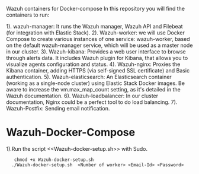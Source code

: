 Wazuh containers for Docker-compose
In this repository you will find the containers to run:

1). wazuh-manager: It runs the Wazuh manager, Wazuh API and Filebeat (for integration with Elastic Stack).
2). Wazuh-worker: we will use Docker Compose to create various instances of one service: wazuh-worker, based on the default wazuh-manager service, which will be used as a master node in our cluster.
3). Wazuh-kibana: Provides a web user interface to browse through alerts data. It includes Wazuh plugin for Kibana, that allows you to visualize agents configuration and status.
4). Wazuh-nginx: Proxies the Kibana container, adding HTTPS (via self-signed SSL certificate) and Basic authentication.
5). Wazuh-elasticsearch: An Elasticsearch container (working as a single-node cluster) using Elastic Stack Docker images. Be aware to increase the vm.max_map_count setting, as it's detailed in the Wazuh documentation.
6). Wazuh-loadbalancer: In our cluster documentation, Nginx could be a perfect tool to do load balancing.
7). Wazuh-Postfix: Sending email notification.


# Wazuh-Docker-Compose

1).Run the script <<Wazuh-docker-setup.sh>> with Sudo.
  
       chmod +x Wazuh-docker-setup.sh
      ./Wazuh-docker-setup.sh  <Number of worker> <Email-Id> <Password>
  
  
